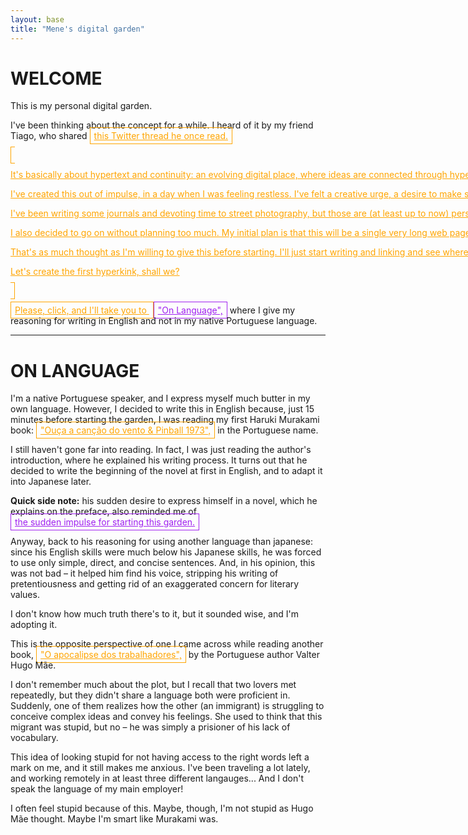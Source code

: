```yaml
---
layout: base
title: "Mene's digital garden"
---
```


<style>
	.site-header {
	  border: 1px solid black;
	}


	a.external, a.internal {
	  padding: 4px;
	  padding-left: 6px;
	  padding-right: 6px;
	  white-space: nowrap;
	}

	  a:hover {
	    opacity: .5;
	  }

	  a.external {
	    color: #ffA500;
	    border: 1px solid #ffA500; 

	  }

	   a.internal {
	    color: #A020F0;
	    border: 1px solid #A020F0; 

	  }

	h1 {
	  font-size: 28px;
	  text-transform: uppercase;
	}

	hr {
		margin-bottom: 30px;
	}

</style>

# Welcome

This is my personal digital garden.

I've been thinking about the concept for a while. I heard of it by my friend Tiago, who shared <a class="external" target="_blank" href="https://x.com/Mappletons/status/1250532315459194880">this Twitter thread he once read.

It's basically about hypertext and continuity: an evolving digital place, where ideas are connected through hyperlinking. There are no concerns with being linear, chronological. Things are also never finished: text, layout, images, all is subject to change. This is no newsfeed. It's garden!

I've created this out of impulse, in a day when I was feeling restless. I've felt a creative urge, a desire to make something that is inherently mine, but that I can also share with others.

I've been writing some journals and devoting time to street photography, but those are (at least up to now) personal endeavors. I feel the urge to put stuff out there – but not something like the journalism pieces I publish as my job, but something that is, and I'm getting repetive here, personal.

I also decided to go on without planning too much. My initial plan is that this will be a single very long web page that you can navigate by clicking internal links. Once you click, you'll be immediately taken to some other part of the page. The eventual external links will be in orange and always open in a new tab. Internal links, that just take you to another part of the garden, will be purple instead.

That's as much thought as I'm willing to give this before starting. I'll just start writing and linking and see where this leads me. No copy-editing, no over-thinking, no design concerns. Maybe it will die in a couple days. Maybe it will linger. We'll see. 

Let's create the first hyperkink, shall we?

Please, click, and I'll take you to <a class="internal" href="#on-language">"On Language",</a> where I give my reasoning for writing in English and not in my native Portuguese language.

<hr>

# On Language

I'm a native Portuguese speaker, and I express myself much butter in my own language. However, I decided to write this in English because, just 15 minutes before starting the garden, I was reading my first Haruki Murakami book: <a class="external" href="https://www.goodreads.com/book/show/32853170-ou-a-a-can-o-do-vento-pinball-1973?ref=nav_sb_ss_1_9" target="_blank">"Ouça a canção do vento & Pinball 1973",</a> in the Portuguese name.

I still haven't gone far into reading. In fact, I was just reading the author's introduction, where he explained his writing process. It turns out that he decided to write the beginning of the novel at first in English, and to adapt it into Japanese later.

<b>Quick side note:</b> his sudden desire to express himself in a novel, which he explains on the preface, also reminded me of <a href="#welcome" class="internal">the sudden impulse for starting this garden.</a>

Anyway, back to his reasoning for using another language than japanese: since his English skills were much below his Japanese skills, he was forced to use only simple, direct, and concise sentences. And, in his opinion, this was not bad – it helped him find his voice, stripping his writing of pretentiousness and getting rid of an exaggerated concern for literary values.

I don't know how much truth there's to it, but it sounded wise, and I'm adopting it.

This is the opposite perspective of one I came across while reading another book, <a href="https://www.goodreads.com/book/show/6425806-o-apocalipse-dos-trabalhadores" target="_blank" class="external">"O apocalipse dos trabalhadores",</a> by the Portuguese author Valter Hugo Mãe. 

I don't remember much about the plot, but I recall that two lovers met repeatedly, but they didn't share a language both were proficient in. Suddenly, one of them realizes how the other (an immigrant) is struggling to conceive complex ideas and convey his feelings. She used to think that this migrant was stupid, but no – he was simply a prisioner of his lack of vocabulary.

This idea of looking stupid for not having access to the right words left a mark on me, and it still makes me anxious. I've been traveling a lot lately, and working remotely in at least three different langauges... And  I don't speak the language of my main employer! 

I often feel stupid because of this. Maybe, though, I'm not stupid as Hugo Mãe thought. Maybe I'm smart like Murakami was.
